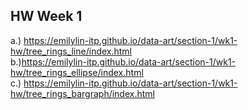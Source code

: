 ## HW Week 1

a.) https://emilylin-itp.github.io/data-art/section-1/wk1-hw/tree_rings_line/index.html
<br>
b.)https://emilylin-itp.github.io/data-art/section-1/wk1-hw/tree_rings_ellipse/index.html
<br>
c.) https://emilylin-itp.github.io/data-art/section-1/wk1-hw/tree_rings_bargraph/index.html
